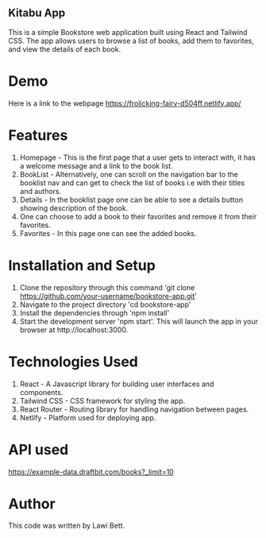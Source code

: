 ## Kitabu App
This is a simple Bookstore web application built using React and Tailwind CSS. The app allows users to browse a list of books, add them to favorites, and view the details of each book.

# Demo
Here is a link to the webpage https://frolicking-fairy-d504ff.netlify.app/

# Features
1. Homepage - This is the first page that a user gets to interact with, it has a welcome message and a link to the book list.
2. BookList - Alternatively, one can scroll on the navigation bar to the booklist nav and can get to check the list of books i.e with their titles and authors.
3. Details - In the booklist page one can be able to see a details button showing description of the book.
4. One can choose to add a book to their favorites and remove it from their favorites.
5. Favorites - In this page one can see the added books.

# Installation and Setup
1. Clone the repository through this command 'git clone https://github.com/your-username/bookstore-app.git'
2. Navigate to the project directory 'cd bookstore-app'
3. Install the dependencies through 'npm install'
4. Start the development server 'npm start'. This will launch the app in your browser at http://localhost:3000.

# Technologies Used
1. React - A Javascript library for building user interfaces and components.
2. Tailwind CSS - CSS framework for styling the app.
3. React Router - Routing library for handling navigation between pages.
4. Netlify - Platform used for deploying app. 

# API used
https://example-data.draftbit.com/books?_limit=10

# Author
This code was written by Lawi Bett.